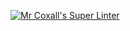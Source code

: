 [![Mr Coxall's Super Linter](https://github.com/ICS3U-C-Programming-HiabGm/Unit3-02-CPP/workflows/Mr%20Coxall's%20Super%20Linter/badge.svg)](https://github.com/ICS3U-C-Programming-HiabGm/Unit3-02-CPPactions/)
